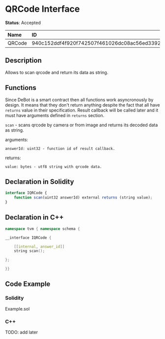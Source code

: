 # QRCode Interface

**Status**: Accepted

| Name         | ID                                                                |
| :--------    | :---------------------------------------------------------------- |
| QRCode       | 940c152ddf4f920f742507f461026dc08ac56ed3392944d6d3863a409570056b  |


## Description

Allows to scan qrcode and return its data as string.

## Functions

Since DeBot is a smart contract then all functions work asyncronously by design. It means that they don't return anything despite the fact that all have `returns` value in their specification. Result callback will be called later and it must have arguments defined in `returns` section.

`scan` - scans qrcode by camera or from image and returns its decoded data as string.

arguments:

	answerId: uint32 - function id of result callback.

returns:

	value: bytes - utf8 string with qrcode data.

## Declaration in Solidity

```jsx
interface IQRCode {
	function scan(uint32 answerId) external returns (string value);
}
```

## Declaration in C++

```cpp
namespace tvm { namespace schema {

__interface IQRCode {

	[[internal, answer_id]]
	string scan();

};

}}
```

## Code Example

### Solidity

Example.sol

### C++

TODO: add later